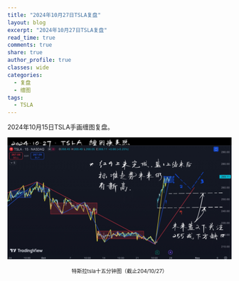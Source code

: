 ```yaml
---
title: "2024年10月27日TSLA复盘"
layout: blog
excerpt: "2024年10月27日TSLA复盘"
read_time: true
comments: true
share: true
author_profile: true
classes: wide
categories:
  - 复盘
  - 缠图
tags:
  - TSLA
---
```


2024年10月15日TSLA手画缠图复盘。

![TSLA特斯拉20241015](/assets/images/2024b/2024-10-27-TSLA-m15-c.jpg)
<small><center>特斯拉tsla十五分钟图（截止204/10/27）</center></small>　

